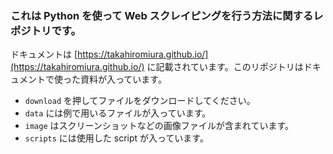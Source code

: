 ### これは Python を使って Web スクレイピングを行う方法に関するレポジトリです。


ドキュメントは [https://takahiromiura.github.io/](https://takahiromiura.github.io/) に記載されています。このリポジトリはドキュメントで使った資料が入っています。

* `download` を押してファイルをダウンロードしてください。
* `data` には例で用いるファイルが入っています。
* `image` はスクリーンショットなどの画像ファイルが含まれています。
* `scripts` には使用した script が入っています。
